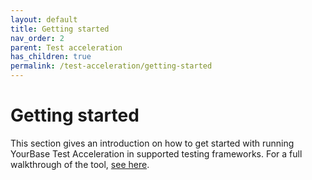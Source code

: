 ```yaml
---
layout: default
title: Getting started
nav_order: 2
parent: Test acceleration
has_children: true
permalink: /test-acceleration/getting-started
---
```


# Getting started
This section gives an introduction on how to get started with running YourBase Test Acceleration in supported testing frameworks. For a full walkthrough of the tool, [see here](pytest.md).
